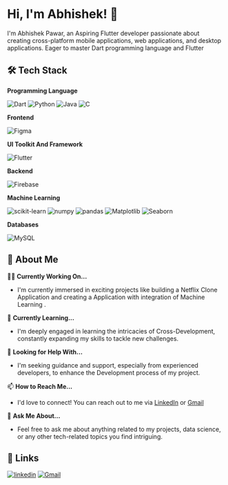 
# Hi, I'm Abhishek! 👋



I'm Abhishek Pawar, an Aspiring Flutter developer passionate about creating cross-platform mobile applications, web applications, and desktop applications. Eager to master Dart programming language and Flutter




## 🛠 Tech Stack
**Programming Language**

![Dart](https://img.shields.io/badge/Dart-white?style=for-the-badge&logo=dart&logoColor=blue)
![Python](https://img.shields.io/badge/Python-yellow?style=for-the-badge&logo=python&logoColor=blue)
![Java](https://img.shields.io/badge/Java-ED8B00?style=for-the-badge&logo=java&logoColor=white)
![C](https://img.shields.io/badge/C-00599C?style=for-the-badge&logo=c&logoColor=white)

**Frontend**

![Figma](https://img.shields.io/badge/Figma-F24E1E?style=for-the-badge&logo=figma&logoColor=white)


**UI Toolkit And Framework**

![Flutter](https://img.shields.io/badge/Flutter-white?style=for-the-badge&logo=flutter&logoColor=blue)


**Backend**

![Firebase](https://img.shields.io/badge/Firebase-grey?style=for-the-badge&logo=firebase&logoColor=orange)

**Machine Learning**

![scikit-learn](https://img.shields.io/badge/scikit_learn-E10098?style=for-the-badge&logo=scikit-learn&logoColor=white)
![numpy](https://img.shields.io/badge/numpy-FB2423?style=for-the-badge&logo=numpy&logoColor=white)
![pandas](https://img.shields.io/badge/pandas-276DC3?style=for-the-badge&logo=pandas&logoColor=white)
![Matplotlib](https://img.shields.io/badge/Matplotlib-orange?style=for-the-badge&logo=plotly&logoColor=white)
![Seaborn](https://img.shields.io/badge/Seaborn-g?style=for-the-badge&logo=plotly&logoColor=white)



**Databases**

![MySQL](https://img.shields.io/badge/MySQL-4479A1?style=for-the-badge&logo=mysql&logoColor=white)



## 🚀 About Me

👩‍💻 **Currently Working On...**  
   - I'm currently immersed in exciting projects like building a Netflix Clone Application and creating a Application with integration of  Machine Learning .

🧠 **Currently Learning...**  
   - I'm deeply engaged in learning the intricacies of  Cross-Development, constantly expanding my skills to tackle new challenges.

🤔 **Looking for Help With...**  
   - I'm seeking guidance and support, especially from experienced developers, to enhance the Development process of my project.

📫 **How to Reach Me...**  
   - I'd love to connect! You can reach out to me via [LinkedIn](https://www.linkedin.com/in/abhishek-pawar10/) or [Gmail](mailto:pawarabhi2004@gmail.com)
 
   
💬 **Ask Me About...**  
   - Feel free to ask me about anything related to my projects, data science, or any other tech-related topics you find intriguing.




## 🔗 Links
[![linkedin](https://img.shields.io/badge/linkedin-0A66C2?style=for-the-badge&logo=linkedin&logoColor=white)](https://www.linkedin.com/in/abhishek-pawar10/)
[![Gmail](https://img.shields.io/badge/gmail-red?style=for-the-badge&logo=gmail&logoColor=white)](mailto:pawarabhi2004@gmail.com)